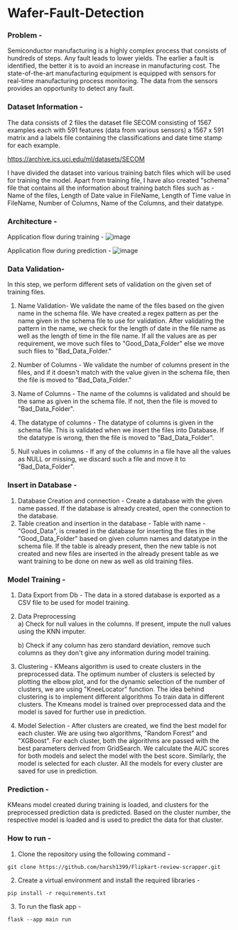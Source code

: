 # Wafer-Fault-Detection

### Problem - 
Semiconductor manufacturing is a highly complex process that consists of hundreds of steps. Any fault leads to lower yields. The earlier a fault is identified, the better it is to avoid an increase in manufacturing cost. The state-of-the-art manufacturing equipment is equipped with sensors for real-time manufacturing process monitoring. The data from the sensors provides an opportunity to detect any fault.

### Dataset Information - 
The data consists of 2 files the dataset file SECOM consisting of 1567 examples each with 591 features (data from various sensors) a 1567 x 591 matrix and a labels file containing the classifications and date time stamp for each example.

https://archive.ics.uci.edu/ml/datasets/SECOM

I have divided the dataset into various training batch files which will be used for training the model.
Apart from training file, I have also created "schema" file that contains all the information about training batch files such as - 
Name of the files, Length of Date value in FileName, Length of Time value in FileName, Number of Columns, Name of the Columns, and their datatype.

### Architecture - 
Application flow during training - 
![image](https://user-images.githubusercontent.com/43309301/218892593-a34567a3-ebad-439c-8237-b79722f3d341.png)

Application flow during prediction - 
![image](https://user-images.githubusercontent.com/43309301/218892831-e2f7a0dc-dbb0-4e67-8a1e-2a36b47c07f7.png)

### Data Validation-
In this step, we perform different sets of validation on the given set of training files.  
1.	 Name Validation- We validate the name of the files based on the given name in the schema file. We have created a regex pattern as per the name given in the schema file to use for validation. After validating the pattern in the name, we check for the length of date in the file name as well as the length of time in the file name. If all the values are as per requirement, we move such files to "Good_Data_Folder" else we move such files to "Bad_Data_Folder."

2.	 Number of Columns - We validate the number of columns present in the files, and if it doesn't match with the value given in the schema file, then the file is moved to "Bad_Data_Folder."


3.	 Name of Columns - The name of the columns is validated and should be the same as given in the schema file. If not, then the file is moved to "Bad_Data_Folder".

4.	 The datatype of columns - The datatype of columns is given in the schema file. This is validated when we insert the files into Database. If the datatype is wrong, then the file is moved to "Bad_Data_Folder".


5.	Null values in columns - If any of the columns in a file have all the values as NULL or missing, we discard such a file and move it to "Bad_Data_Folder".

### Insert in Database - 
1) Database Creation and connection - Create a database with the given name passed. If the database is already created, open the connection to the database. 
2) Table creation and insertion in the database - Table with name - "Good_Data", is created in the database for inserting the files in the "Good_Data_Folder" based on given column names and datatype in the schema file. If the table is already present, then the new table is not created and new files are inserted in the already present table as we want training to be done on new as well as old training files.

### Model Training -
1) Data Export from Db - The data in a stored database is exported as a CSV file to be used for model training.
2) Data Preprocessing   
   a) Check for null values in the columns. If present, impute the null values using the KNN imputer.
   
   b) Check if any column has zero standard deviation, remove such columns as they don't give any information during model training.
3) Clustering - KMeans algorithm is used to create clusters in the preprocessed data. The optimum number of clusters is selected by plotting the elbow plot, and for the dynamic selection of the number of clusters, we are using "KneeLocator" function. The idea behind clustering is to implement different algorithms
   To train data in different clusters. The Kmeans model is trained over preprocessed data and the model is saved for further use in prediction.
4) Model Selection - After clusters are created, we find the best model for each cluster. We are using two algorithms, "Random Forest" and "XGBoost". For each cluster, both the algorithms are passed with the best parameters derived from GridSearch. We calculate the AUC scores for both models and select the model with the best score. Similarly, the model is selected for each cluster. All the models for every cluster are saved for use in prediction.

### Prediction - 
KMeans model created during training is loaded, and clusters for the preprocessed prediction data is predicted. Based on the cluster number, the respective model is loaded and is used to predict the data for that cluster.

### How to run - 

1. Clone the repository using the following command - 
```
git clone https://github.com/harsh1399/Flipkart-review-scrapper.git
```

2. Create a virtual environment and install the required libraries -
```
pip install -r requirements.txt
```

3. To run the flask app - 
```
flask --app main run
```

